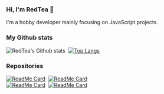 ### Hi, I'm RedTea 👋

I'm a hobby developer mainly focusing on JavaScript projects.

### My Github stats
![RedTea's Github stats](https://github-readme-stats.vercel.app/api?username=redteadeveloper&show_icons=true&theme=vue)&nbsp;
[![Top Langs](https://github-readme-stats.vercel.app/api/top-langs/?username=redteadeveloper&theme=vue)](https://github.com/anuraghazra/github-readme-stats)
### Repositories
[![ReadMe Card](https://github-readme-stats.vercel.app/api/pin/?username=redteadeveloper&repo=SandBox&theme=vue)](https://github.com/redteadeveloper/SandBox)&nbsp; 
[![ReadMe Card](https://github-readme-stats.vercel.app/api/pin/?username=redteadeveloper&repo=Memey-Man&theme=vue)](https://github.com/redteadeveloper/Memey-Man)&nbsp; <br>
[![ReadMe Card](https://github-readme-stats.vercel.app/api/pin/?username=redteadeveloper&repo=Maestro&theme=vue)](https://github.com/redteadeveloper/Maestro)&nbsp;
[![ReadMe Card](https://github-readme-stats.vercel.app/api/pin/?username=redteadeveloper&repo=Animificator&theme=vue)](https://github.com/redteadeveloper/Animificator)
